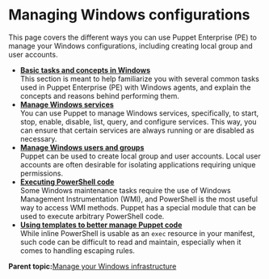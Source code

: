 # Managing Windows configurations

This page covers the different ways you can use Puppet Enterprise \(PE\) to manage your Windows configurations, including creating local group and user accounts.

-   **[Basic tasks and concepts in Windows](basic_tasks_and_concepts_in_windows.md)**  
This section is meant to help familiarize you with several common tasks used in Puppet Enterprise \(PE\) with Windows agents, and explain the concepts and reasons behind performing them.
-   **[Manage Windows services](managing_windows_services.md)**  
You can use Puppet to manage Windows services, specifically, to start, stop, enable, disable, list, query, and configure services. This way, you can ensure that certain services are always running or are disabled as necessary.
-   **[Manage Windows users and groups](manage_windows_users_and_groups.md)**  
 Puppet can be used to create local group and user accounts. Local user accounts are often desirable for isolating applications requiring unique permissions.
-   **[Executing PowerShell code](executing_powershell_code.md)**  
Some Windows maintenance tasks require the use of Windows Management Instrumentation \(WMI\), and PowerShell is the most useful way to access WMI methods. Puppet has a special module that can be used to execute arbitrary PowerShell code.
-   **[Using templates to better manage Puppet code](using_templates_to_manage_puppet_code.md)**  
While inline PowerShell is usable as an `exec` resource in your manifest, such code can be difficult to read and maintain, especially when it comes to handling escaping rules.

**Parent topic:**[Manage your Windows infrastructure](manage_windows_infrastructure.md)

